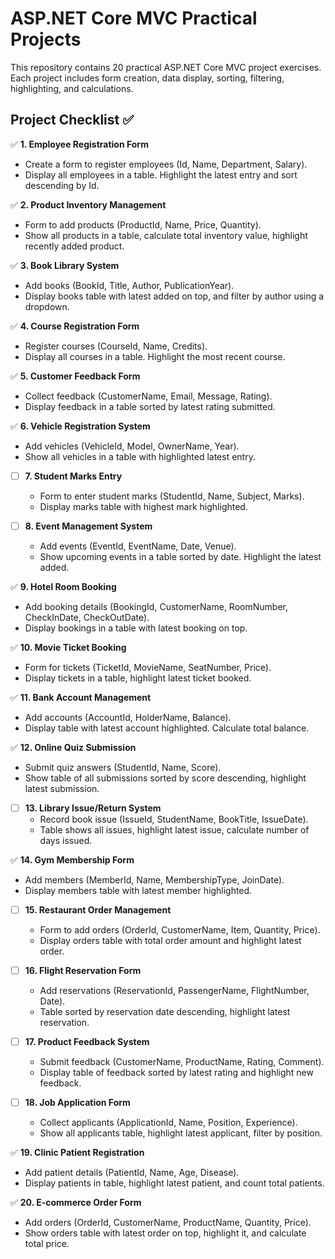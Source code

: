 # ASP.NET Core MVC Practical Projects

This repository contains 20 practical ASP.NET Core MVC project exercises.  
Each project includes form creation, data display, sorting, filtering, highlighting, and calculations.

## Project Checklist ✅

✅ **1. Employee Registration Form**  
  - Create a form to register employees (Id, Name, Department, Salary).  
  - Display all employees in a table. Highlight the latest entry and sort descending by Id.  

✅ **2. Product Inventory Management**  
  - Form to add products (ProductId, Name, Price, Quantity).  
  - Show all products in a table, calculate total inventory value, highlight recently added product.  

✅ **3. Book Library System**  
  - Add books (BookId, Title, Author, PublicationYear).  
  - Display books table with latest added on top, and filter by author using a dropdown.  

✅ **4. Course Registration Form**  
  - Register courses (CourseId, Name, Credits).  
  - Display all courses in a table. Highlight the most recent course.  

✅ **5. Customer Feedback Form**  
  - Collect feedback (CustomerName, Email, Message, Rating).  
  - Display feedback in a table sorted by latest rating submitted.  

✅ **6. Vehicle Registration System**  
  - Add vehicles (VehicleId, Model, OwnerName, Year).  
  - Show all vehicles in a table with highlighted latest entry.  

- [ ] **7. Student Marks Entry**  
  - Form to enter student marks (StudentId, Name, Subject, Marks).  
  - Display marks table with highest mark highlighted.  

- [ ] **8. Event Management System**  
  - Add events (EventId, EventName, Date, Venue).  
  - Show upcoming events in a table sorted by date. Highlight the latest added.  

✅ **9. Hotel Room Booking**  
  - Add booking details (BookingId, CustomerName, RoomNumber, CheckInDate, CheckOutDate).  
  - Display bookings in a table with latest booking on top.  

✅ **10. Movie Ticket Booking**  
  - Form for tickets (TicketId, MovieName, SeatNumber, Price).  
  - Display tickets in a table, highlight latest ticket booked.  

✅ **11. Bank Account Management**  
  - Add accounts (AccountId, HolderName, Balance).  
  - Display table with latest account highlighted. Calculate total balance.  

✅ **12. Online Quiz Submission**  
  - Submit quiz answers (StudentId, Name, Score).  
  - Show table of all submissions sorted by score descending, highlight latest submission.  

- [ ] **13. Library Issue/Return System**  
  - Record book issue (IssueId, StudentName, BookTitle, IssueDate).  
  - Table shows all issues, highlight latest issue, calculate number of days issued.  

✅ **14. Gym Membership Form**  
  - Add members (MemberId, Name, MembershipType, JoinDate).  
  - Display members table with latest member highlighted.  

- [ ] **15. Restaurant Order Management**  
  - Form to add orders (OrderId, CustomerName, Item, Quantity, Price).  
  - Display orders table with total order amount and highlight latest order.  

- [ ] **16. Flight Reservation Form**  
  - Add reservations (ReservationId, PassengerName, FlightNumber, Date).  
  - Table sorted by reservation date descending, highlight latest reservation.  

- [ ] **17. Product Feedback System**  
  - Submit feedback (CustomerName, ProductName, Rating, Comment).  
  - Display table of feedback sorted by latest rating and highlight new feedback.  

- [ ] **18. Job Application Form**  
  - Collect applicants (ApplicationId, Name, Position, Experience).  
  - Show all applicants table, highlight latest applicant, filter by position.  

✅ **19. Clinic Patient Registration**  
  - Add patient details (PatientId, Name, Age, Disease).  
  - Display patients in table, highlight latest patient, and count total patients.  

✅ **20. E-commerce Order Form**  
  - Add orders (OrderId, CustomerName, ProductName, Quantity, Price).  
  - Show orders table with latest order on top, highlight it, and calculate total price.  
